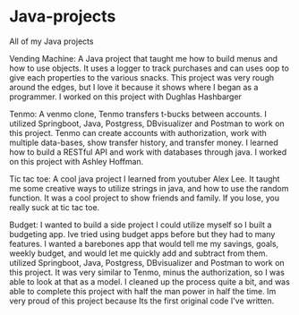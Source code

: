 # Java-projects
All of my Java projects

Vending Machine:
A Java project that taught me how to build menus and how to use objects. It uses a logger to track purchases and can uses oop to give each properties to the various snacks.
This project was very rough around the edges, but I love it because it shows where I began as a programmer. I worked on this project with Dughlas Hashbarger

Tenmo:
A venmo clone, Tenmo transfers t-bucks between accounts. I utilized Springboot, Java, Postgress, DBvisualizer and Postman to work on this project. 
Tenmo can create accounts with authorization, work with multiple data-bases, show transfer history, and transfer money. I learned how to build a RESTful API and work with 
databases through java. I worked on this project with Ashley Hoffman.

Tic tac toe:
A cool java project I learned from youtuber Alex Lee. It taught me some creative ways to utilize strings in java, and how to use the random function. It was a cool project to show 
friends and family. If you lose, you really suck at tic tac toe.

Budget:
I wanted to build a side project I could utilize myself so I built a budgeting app. Ive tried using budget apps before but they had to many features. I wanted a barebones app
that would tell me my savings, goals, weekly budget, and would let me quickly add and subtract from them. utilized Springboot, Java, Postgress, DBvisualizer and Postman to 
work on this project. It was very similar to Tenmo, minus the authorization, so I was able to look at that as a model. I cleaned up the process quite a bit, and was able to 
complete this project with half the man power in half the time. Im very proud of this project because Its the first original code I've written. 

